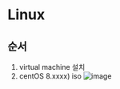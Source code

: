 # Linux
##  순서
1. virtual machine 설치
2. centOS 8.xxxx) iso
![image](https://user-images.githubusercontent.com/58713684/71952142-fd67c500-3220-11ea-9206-3a97af5b36fe.png)
